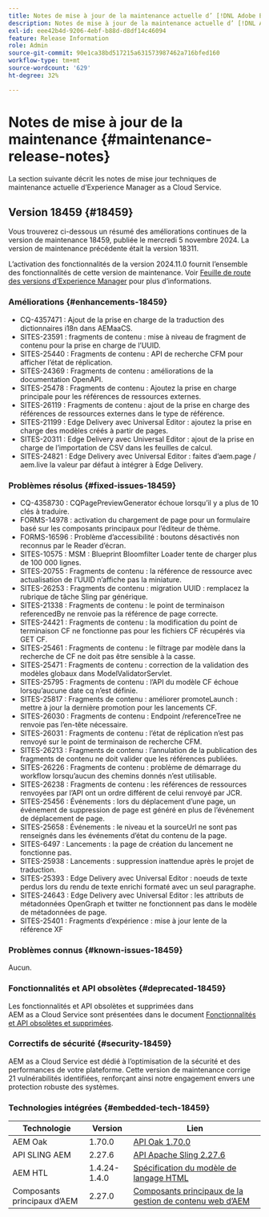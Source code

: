 ```yaml
---
title: Notes de mise à jour de la maintenance actuelle d’ [!DNL Adobe Experience Manager]  as a Cloud Service.
description: Notes de mise à jour de la maintenance actuelle d’ [!DNL Adobe Experience Manager]  as a Cloud Service.
exl-id: eee42b4d-9206-4ebf-b88d-d8df14c46094
feature: Release Information
role: Admin
source-git-commit: 90e1ca38bd517215a631573987462a716bfed160
workflow-type: tm+mt
source-wordcount: '629'
ht-degree: 32%

---
```



# Notes de mise à jour de la maintenance {#maintenance-release-notes}

La section suivante décrit les notes de mise jour techniques de maintenance actuelle d’Experience Manager as a Cloud Service.

## Version 18459 {#18459}

Vous trouverez ci-dessous un résumé des améliorations continues de la version de maintenance 18459, publiée le mercredi 5 novembre 2024. La version de maintenance précédente était la version 18311.

L’activation des fonctionnalités de la version 2024.11.0 fournit l’ensemble des fonctionnalités de cette version de maintenance. Voir [Feuille de route des versions d’Experience Manager](https://experienceleague.adobe.com/fr/docs/experience-manager-release-information/aem-release-updates/update-releases-roadmap) pour plus d’informations.

### Améliorations {#enhancements-18459}

* CQ-4357471 : Ajout de la prise en charge de la traduction des dictionnaires i18n dans AEMaaCS.
* SITES-23591 : fragments de contenu : mise à niveau de fragment de contenu pour la prise en charge de l’UUID.
* SITES-25440 : Fragments de contenu : API de recherche CFM pour afficher l’état de réplication.
* SITES-24369 : Fragments de contenu : améliorations de la documentation OpenAPI.
* SITES-25478 : Fragments de contenu : Ajoutez la prise en charge principale pour les références de ressources externes.
* SITES-26119 : Fragments de contenu : ajout de la prise en charge des références de ressources externes dans le type de référence.
* SITES-21199 : Edge Delivery avec Universal Editor : ajoutez la prise en charge des modèles créés à partir de pages.
* SITES-20311 : Edge Delivery avec Universal Editor : ajout de la prise en charge de l’importation de CSV dans les feuilles de calcul.
* SITES-24821 : Edge Delivery avec Universal Editor : faites d’aem.page / aem.live la valeur par défaut à intégrer à Edge Delivery.

### Problèmes résolus {#fixed-issues-18459}

* CQ-4358730 : CQPagePreviewGenerator échoue lorsqu’il y a plus de 10 clés à traduire.
* FORMS-14978 : activation du chargement de page pour un formulaire basé sur les composants principaux pour l’éditeur de thème.
* FORMS-16596 : Problème d’accessibilité : boutons désactivés non reconnus par le Reader d’écran.
* SITES-10575 : MSM : Blueprint Bloomfilter Loader tente de charger plus de 100 000 lignes.
* SITES-20755 : Fragments de contenu : la référence de ressource avec actualisation de l’UUID n’affiche pas la miniature.
* SITES-26253 : Fragments de contenu : migration UUID : remplacez la rubrique de tâche Sling par générique.
* SITES-21338 : Fragments de contenu : le point de terminaison referencedBy ne renvoie pas la référence de page correcte.
* SITES-24421 : Fragments de contenu : la modification du point de terminaison CF ne fonctionne pas pour les fichiers CF récupérés via GET CF.
* SITES-25461 : Fragments de contenu : le filtrage par modèle dans la recherche de CF ne doit pas être sensible à la casse.
* SITES-25471 : Fragments de contenu : correction de la validation des modèles globaux dans ModelValidatorServlet.
* SITES-25795 : Fragments de contenu : l’API du modèle CF échoue lorsqu’aucune date cq n’est définie.
* SITES-25817 : Fragments de contenu : améliorer promoteLaunch : mettre à jour la dernière promotion pour les lancements CF.
* SITES-26030 : Fragments de contenu : Endpoint /referenceTree ne renvoie pas l’en-tête nécessaire.
* SITES-26031 : Fragments de contenu : l’état de réplication n’est pas renvoyé sur le point de terminaison de recherche CFM.
* SITES-26213 : Fragments de contenu : l’annulation de la publication des fragments de contenu ne doit valider que les références publiées.
* SITES-26226 : Fragments de contenu : problème de démarrage du workflow lorsqu’aucun des chemins donnés n’est utilisable.
* SITES-26238 : Fragments de contenu : les références de ressources renvoyées par l’API ont un ordre différent de celui renvoyé par JCR.
* SITES-25456 : Événements : lors du déplacement d’une page, un événement de suppression de page est généré en plus de l’événement de déplacement de page.
* SITES-25658 : Événements : le niveau et la sourceUrl ne sont pas renseignés dans les événements d’état du contenu de la page.
* SITES-6497 : Lancements : la page de création du lancement ne fonctionne pas.
* SITES-25938 : Lancements : suppression inattendue après le projet de traduction.
* SITES-25393 : Edge Delivery avec Universal Editor : noeuds de texte perdus lors du rendu de texte enrichi formaté avec un seul paragraphe.
* SITES-24643 : Edge Delivery avec Universal Editor : les attributs de métadonnées OpenGraph et twitter ne fonctionnent pas dans le modèle de métadonnées de page.
* SITES-25401 : Fragments d’expérience : mise à jour lente de la référence XF


### Problèmes connus {#known-issues-18459}

Aucun.

### Fonctionnalités et API obsolètes {#deprecated-18459}

Les fonctionnalités et API obsolètes et supprimées dans AEM as a Cloud Service sont présentées dans le document [Fonctionnalités et API obsolètes et supprimées](/help/release-notes/deprecated-removed-features.md).

### Correctifs de sécurité {#security-18459}

AEM as a Cloud Service est dédié à l’optimisation de la sécurité et des performances de votre plateforme. Cette version de maintenance corrige 21 vulnérabilités identifiées, renforçant ainsi notre engagement envers une protection robuste des systèmes.

### Technologies intégrées {#embedded-tech-18459}

| Technologie | Version | Lien |
|---|---|---|
| AEM Oak | 1.70.0 | [API Oak 1.70.0](https://www.javadoc.io/doc/org.apache.jackrabbit/oak-api/1.70.0/index.html) |
| API SLING AEM | 2.27.6 | [API Apache Sling 2.27.6](https://www.javadoc.io/doc/org.apache.sling/org.apache.sling.api/latest/index.html) |
| AEM HTL | 1.4.24-1.4.0 | [Spécification du modèle de langage HTML](https://github.com/adobe/htl-spec) |
| Composants principaux d’AEM | 2.27.0 | [Composants principaux de la gestion de contenu web d’AEM](https://github.com/adobe/aem-core-wcm-components) |

